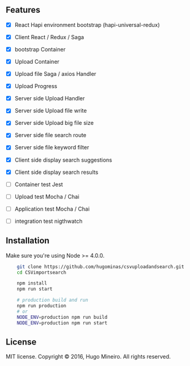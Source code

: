 ## Features

- [x] React Hapi environment bootstrap (hapi-universal-redux)
- [x] Client React / Redux / Saga 
- [x] bootstrap Container
- [x] Upload Container
- [x] Upload file Saga / axios Handler
- [x] Upload Progress
- [x] Server side Upload Handler
- [x] Server side Upload file write
- [x] Server side Upload big file size
- [x] Server side file search route
- [x] Server side file keyword filter
- [x] Client side display search suggestions
- [x] Client side display search results
- [ ] Container test Jest
- [ ] Upload test Mocha / Chai
- [ ] Application test  Mocha / Chai
- [ ] integration test nigthwatch




## Installation

Make sure you're using Node >= 4.0.0.

```bash
	git clone https://github.com/hugominas/csvuploadandsearch.git
	cd CSVimportsearch

	npm install
	npm run start

	# production build and run
	npm run production
	# or
	NODE_ENV=production npm run build
	NODE_ENV=production npm run start
```


## License

MIT license. Copyright © 2016, Hugo Mineiro. All rights reserved.
